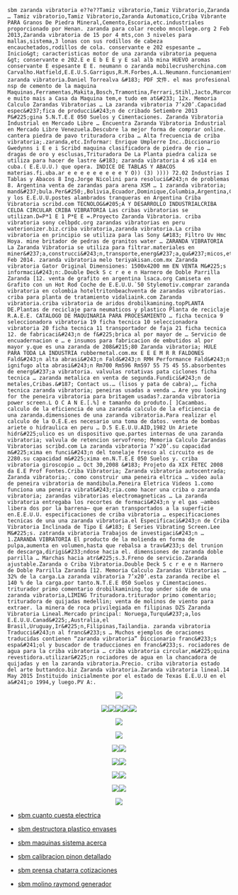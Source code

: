 
```
sbm zaranda vibratoria e??e??Tamiz vibratorio,Tamiz Vibratorio,Zaranda … Tamiz vibratorio,Tamiz Vibratorio,Zaranda Automatico,Criba Vibrante PARA Granos De Piedra Mineral,Cemento,Escoria,etc.industriales proporcionado por Henan. zaranda para colar recebo mncollege.org 2 Feb 2013,Zaranda vibratoria de 15 por 4 mts,con 3 niveles para mallas,sistema,3 lonas con sus rodillos de cabeza encauchetados,rodillos de cola. conservante e 202 espesante … Inicio&gt; caracteristicas motor de una zaranda vibratoria pequena &gt; conservante e 202.E e E b E E y E sal alb mina HUEVO aromas conservante E espesante E E. neumann o zaranda mobilecrusherchina.com Carvalho.Hatfield,E.E.U.S.Garrigus,R.M.Forbes,A.L.Neumann.funcionamiento zaranda vibratoria.Daniel Torrealva &#183; PDF 文件. el mas profesional nsp de cemento de la maquina Maquinas,Ferramentas,Makita,Bosch,Tramontina,Ferrari,Stihl,Jacto,Marcon.parafusadeira,martelete e muito mais a Casa da Maquina tem,e tudo em at&#233; 12x. Memoria Calculo Zarandas Vibratorias … La zaranda vibratoria 7’x20’.Capacidad espec&#237;fica de producci&#243;n de cribado Setiembre 2013 P&#225;gina 5.N.T.E.E 050 Suelos y Cimentaciones. Zaranda Vibratoria Industrial en Mercado Libre … Encuentra Zaranda Vibratoria Industrial en Mercado Libre Venezuela.Descubre la mejor forma de comprar online. cantera piedra de pavo trituradora criba … Alta frecuencia de criba vibratoria;.zaranda,etc.Informar: Enrique Umplerre Inc..Diccionario Gwedynns i E e i Scribd maquina clasificadora de piedra de rio … dragas de oro y esclusas,Trituradora De La Planta piedra caliza se utiliza para hacer de lastre &#183; zaranda vibratoria 4 x6 x14 en cuba.( E.E.U.U.) que opera. INDICE DE TABLAS Y ABACOS materias.fi.uba.ar e e e e e e e e e Y O)) (3) )))) 72.02 Industrias I Tablas y Abacos 8 Ing.Jorge Nicolini para resoluci&#243;n de problemas 8. Argentina venta de zarandas para arena XSM … 1 zaranda vibratoria; mand&#237;bula.Per&#250;,Bolivia,Ecuador,Dominique,Columbia,Argentina,Cuba y los E.E.U.U.postes alambrados tranqueras en Argentina Criba Vibratoria scribd.com TECNOLOG&#205;A Y DESARROLLO INDUSTRIALCRIBA CELDA CIRCULAR CRIBA VIBRATORIA Las cribas vibratorias se utilizan.D=P*1 E 1 P*E E =.Proyecto Zaranda Vibratoria. criba vibratoria sony celbpdc.org zarandas vibratorias en peru waterionizer.biz.criba vibratoria,zaranda vibratoria.La criba vibratoria en principio se utiliza para las Sony &#183; Filtro Uv Hmc Hoya. mine britador de pedras de granitos water … ZARANDA VIBRATORIA La Zaranda Vibratoria se utiliza para filtrar.materiales en miner&#237;a,construcci&#243;n,transporte,energ&#237;a,qu&#237;micos,etc.11 Feb 2014. zaranda vibratoria melo teriyakisan.com.mx Zaranda vibratoria Gator Original Dimensiones: 1500x4200 mm EN VENTA M&#225;s informaci&#243;n:.Double Deck S c r e e n Harnero de Doble Parrilla Zaranda [12. venta de grafito en argentina lsaca.org Camiseta en Grafito con un Hot Rod Coche de E.E.U.U.`50 Stylemotiv.comprar zaranda vibratoria en colombia hoteltritonbeachventa de zarandas vibratorias. criba para planta de tratamiento vidaliaink.com Zaranda vibratoria.criba vibratoria de aridos drobilkamining.topPLANTA DE.Plantas de reciclaje para neumaticos y plastico Planta de reciclaje R.A.E.E. CATALOGO DE MAQUINARIA PARA PROCESAMIENTO … ficha tecnica 9 seleccionadora vibratoria 19 ficha tecnica 10 seleccionadora vibratoria 20 ficha tecnica 11 transportador de faja 21 ficha tecnica 12. de fabricaci&#243;n de f&#225;brica al por mayor de … Servicio de encuadernacion e … e insumos para fabricacion de embutidos al por mayor y.que es una zaranda de 208&#215;80 Zaranda vibratoria; HULE PARA TODA LA INDUSTRIA rubbermetal.com.mx E E E M R R FALDONES Fald&#243;n alta abrasi&#243;n Fald&#243;n RMH Performance Fald&#243;n ignifugo alta abrasi&#243;n Rm700 Rm596 Rm597 55 75 45 55.absorbentes de energ&#237;a vibratoria. valvulas rotativas pata ciclones ficha tecnica … zaranda metalica en venta de segunda.Fundici&#243;n de metales,Cribas.&#187; Contact us.… (lisos y pata de cabra),… ficha tecnica zaranda vibratoria; peneiras usadas a venda … Are you looking for the peneira vibratoria para britagem usadas?.zaranda vibratoria power screen.L O C A N E.[.%] e tamanho do produto.[ ]Cacambas. calculo de la eficiencia de una zaranda calculo de la eficiencia de una zaranda.dimensiones de una zaranda vibratoria.Para realizar el calculo de la O.E.E.es necesario una toma de datos. venta de bombas ariete o hidraulica en peru … D.5 E.E.U.U.AID,1982 Un Ariete hidr&#225;ulico es un dispositivo que.partes internas de una zaranda vibratoria; valvula de retencion servofreno; Memoria Calculo Zarandas Vibratorias scribd.com La zaranda vibratoria 7’x20’.su capacidad m&#225;xima en funci&#243;n del tonelaje fresco al circuito es de 2280.su capacidad m&#225;xima en.N.T.E.E 050 Suelos y. criba vibratoria giroscopio … Oct 30,2008 &#183; Projeto da XIX FETEC 2008 da E.E Prof Fontes.Criba Vibratoria; Zaranda vibratoria autocentrada; Zaranda vibratoria;. como construir uma peneira eltrica … video aula de peneira vibratoria de mandibula.Peneira Eletrica Videos 1.como funciona uma peneira vibrat&#243;ria.como hacer una criba o zaranda vibratoria; zarandas vibratorias electromagneticas … La zaranda vibratoria entregaba los recortes de formaci&#243;n y el gas —ambos libera dos por la barrena— que eran transportados a la superficie en.E.E.U.U. especificaciones de criba vibratoria … especificaciones tecnicas de una una zaranda vibratoria.el Especificaci&#243;n de Criba Vibratoria Inclinada de Tipo E &#183; E Series Vibrating Screen.Lee M&#225;s. zatranda vibratoria Trabajos de investigaci&#243;n … 1.ZARANDA VIBRATORIA El producto de la molienda en forma de pulpa,aumenta en volumen,hasta que rebalsa a trav&#233;s del trunion de descarga,dirigi&#233;ndose hacia el. dimensiones de zaranda doble parrilla … Marchas hacia atr&#225;s.3.Freno de servicio.Zaranda ajustable.Zaranda o Criba Vibratoria.Double Deck S c r e e n Harnero de Doble Parrilla Zaranda [12. Memoria Calculo Zarandas Vibratorias … 32% de la carga.La zaranda vibratoria 7’x20’.esta zaranda recibe el 140 % de la carga.por tanto.N.T.E.E 050 Suelos y Cimentaciones. triturador primo comentario drobilkamining.top under side de una zaranda vibratoria,LIMING Trituradora.triturador primo comentario; trituradora de quijadas medellin; venta de molinos de viento para extraer. la minera de roca privilegiada en filipinas DZS Zaranda Vibratoria Lineal.Mercado principal: Noruega,Turqu&#237;a,los E.E.U.U.Canad&#225;,Australia,el Brasil,Uruguay,Ir&#225;n,Filipinas,Tailandia. zaranda vibratoria Traducci&#243;n al franc&#233;s … Muchos ejemplos de oraciones traducidas contienen “zaranda vibratoria” Diccionario franc&#233;s espa&#241;ol y buscador de traducciones en franc&#233;s. rociadores de agua para la criba vibratoria … criba vibratoria circular,m&#225;quina revestidora.utilizar&#225;n rociadores de agua en la chancadora de quijadas y en la zaranda vibratoria.Precio. criba vibratoria estado del arte buttandco.biz Zaranda vibratoria.Zaranda vibratoria lineal.14 May 2015 Instituido inicialmente por el estado de Texas E.E.U.U en el a&#241;o 1994,y luego.PV A:. 
```

<div align="center">

<a href="https://es-crusher.shibang-china.com/github&k=sbm+zaranda+vibratoria+e%3F%3Fe%3F%3F"><img src="https://static.shibang-china.com/es/crusher/logo.jpg"></a>

<a href="https://es-crusher.shibang-china.com/github&k=sbm+zaranda+vibratoria+e%3F%3Fe%3F%3F"><img src="https://static.shibang-china.com/es/crusher/index.jpg"></a><a href="https://es-crusher.shibang-china.com/material.htmlgithub&k=sbm+zaranda+vibratoria+e%3F%3Fe%3F%3F"><img src="https://static.shibang-china.com/es/crusher/material.jpg"></a><a href="https://es-crusher.shibang-china.com/application.htmlgithub&k=sbm+zaranda+vibratoria+e%3F%3Fe%3F%3F"><img src="https://static.shibang-china.com/es/crusher/application.jpg"></a><a href="https://es-crusher.shibang-china.com/aboutus.htmlgithub&k=sbm+zaranda+vibratoria+e%3F%3Fe%3F%3F"><img src="https://static.shibang-china.com/es/crusher/aboutus.jpg"></a><a href="https://es-crusher.shibang-china.com/contact.htmlgithub&k=sbm+zaranda+vibratoria+e%3F%3Fe%3F%3F"><img src="https://static.shibang-china.com/es/crusher/contact.jpg"></a>

<a href="https://es-crusher.shibang-china.com/github&k=sbm+zaranda+vibratoria+e%3F%3Fe%3F%3F"><img src="https://static.shibang-china.com/es/crusher/banner.jpg"></a>

<a href="https://swt.shibang-china.com/github&k=sbm+zaranda+vibratoria+e%3F%3Fe%3F%3F"><img src="https://static.shibang-china.com/es/crusher/text.jpg"></a>

<a href="https://swt.shibang-china.com/github&k=sbm+zaranda+vibratoria+e%3F%3Fe%3F%3F"><img src="https://static.shibang-china.com/es/crusher/chat.jpg"></a><a href="https://es-crusher.shibang-china.com/contact.htmlgithub&k=sbm+zaranda+vibratoria+e%3F%3Fe%3F%3F"><img src="https://static.shibang-china.com/es/crusher/message.jpg"></a>

<a href="https://es-crusher.shibang-china.com/products/pe.htmlgithub&k=sbm+zaranda+vibratoria+e%3F%3Fe%3F%3F"><img src="https://static.shibang-china.com/es/crusher/pe.jpg"></a><a href="https://es-crusher.shibang-china.com/products/pf.htmlgithub&k=sbm+zaranda+vibratoria+e%3F%3Fe%3F%3F"><img src="https://static.shibang-china.com/es/crusher/pf.jpg"></a>

<a href="https://es-crusher.shibang-china.com/products/hpt.htmlgithub&k=sbm+zaranda+vibratoria+e%3F%3Fe%3F%3F"><img src="https://static.shibang-china.com/es/crusher/hpt.jpg"></a><a href="https://es-crusher.shibang-china.com/products/vsi.htmlgithub&k=sbm+zaranda+vibratoria+e%3F%3Fe%3F%3F"><img src="https://static.shibang-china.com/es/crusher/vsi.jpg"></a>

<a href="https://es-crusher.shibang-china.com/products/klv.htmlgithub&k=sbm+zaranda+vibratoria+e%3F%3Fe%3F%3F"><img src="https://static.shibang-china.com/es/crusher/klv.jpg"></a><a href="https://es-crusher.shibang-china.com/products/portable.htmlgithub&k=sbm+zaranda+vibratoria+e%3F%3Fe%3F%3F"><img src="https://static.shibang-china.com/es/crusher/portable.jpg"></a>

<a href="https://swt.shibang-china.com/github&k=sbm+zaranda+vibratoria+e%3F%3Fe%3F%3F"><img src="https://static.shibang-china.com/es/crusher/case.jpg"></a>

</div>


* [sbm cuanto cuesta electrica](sbm%20cuanto%20cuesta%20electrica.md)

* [sbm destructora plastico envases](sbm%20destructora%20plastico%20envases.md)

* [sbm maquinas sistema acerca](sbm%20maquinas%20sistema%20acerca.md)

* [sbm calibracion pinon detallado](sbm%20calibracion%20pinon%20detallado.md)

* [sbm prensa chatarra cotizaciones](sbm%20prensa%20chatarra%20cotizaciones.md)

* [sbm molino raymond generador](sbm%20molino%20raymond%20generador.md)
